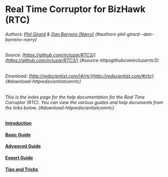 # Real Time Corruptor for BizHawk \(RTC\)

###### Authors: [Phil Girard](http://redscientist.com/) & [Dan Barreiro \(Narry\)](https://narry.land/) {#authors-phil-girard--dan-barreiro-narry}

###### Source: [https://github.com/ircluzar/RTC3/](https://github.com/ircluzar/RTC3/) {#source-httpsgithubcomircluzarrtc3}

###### Download: [http://redscientist.com/\#/rtc](http://redscientist.com/#/rtc) {#download-httpredscientistcomrtc}

###### This is the index page for the help documentation for the Real Time Corruptor \(RTC\). You can view the various guides and help documents from the links below. {#download-httpredscientistcomrtc}

#### [Introduction](https://corrupt.wiki/corruptors/rtc-real-time-corruptor/introduction.html)

#### [Basic Guide](/corruptors/rtc-real-time-corruptor/1.md)

#### [Advanced Guide](https://corrupt.wiki/corruptors/rtc-real-time-corruptor/advanced.html)

#### [Expert Guide](https://corrupt.wiki/corruptors/rtc-real-time-corruptor/expert.html)

#### [Tips and Tricks](/corruptors/rtc-real-time-corruptor/4.md)



